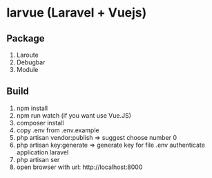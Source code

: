 # larvue (Laravel + Vuejs)

## Package
1. Laroute
2. Debugbar
3. Module

## Build
1. npm install
2. npm run watch (if you want use Vue.JS)
3. composer install
4. copy .env from .env.example
5. php artisan vendor:publish => suggest choose number 0
6. php artisan key:generate => generate key for file .env authenticate application laravel
7. php artisan ser
8. open browser with url: http://localhost:8000

